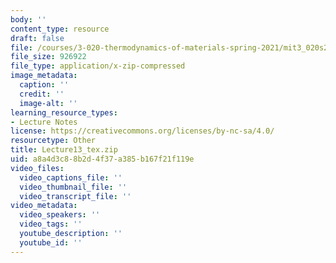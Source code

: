 ```yaml
---
body: ''
content_type: resource
draft: false
file: /courses/3-020-thermodynamics-of-materials-spring-2021/mit3_020s21_lecture13_tex.zip
file_size: 926922
file_type: application/x-zip-compressed
image_metadata:
  caption: ''
  credit: ''
  image-alt: ''
learning_resource_types:
- Lecture Notes
license: https://creativecommons.org/licenses/by-nc-sa/4.0/
resourcetype: Other
title: Lecture13_tex.zip
uid: a8a4d3c8-8b2d-4f37-a385-b167f21f119e
video_files:
  video_captions_file: ''
  video_thumbnail_file: ''
  video_transcript_file: ''
video_metadata:
  video_speakers: ''
  video_tags: ''
  youtube_description: ''
  youtube_id: ''
---
```

